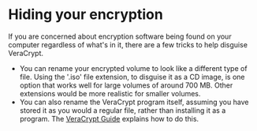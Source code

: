 [Title]: # (Hiding your encryption)
[Difficulty]: # (Advanced)
[Order]: # (3)

# Hiding your encryption

If you are concerned about encryption software being found on your computer regardless of what's in it, there are a few tricks to help disguise VeraCrypt.

*   You can rename your encrypted volume to look like a different type of file. Using the '.iso' file extension, to disguise it as a CD image, is one option that works well for large volumes of around 700 MB. Other extensions would be more realistic for smaller volumes.
*   You can also rename the VeraCrypt program itself, assuming you have stored it as you would a regular file, rather than installing it as a program. The [VeraCrypt Guide](umbrella://lesson/truecrypt) explains how to do this.